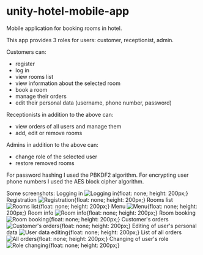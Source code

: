 # unity-hotel-mobile-app
Mobile application for booking rooms in hotel.

This app provides 3 roles for users: customer, receptionist, admin.

Customers can:
- register
- log in
- view rooms list
- view information about the selected room
- book a room
- manage their orders
- edit their personal data (username, phone number, password)

Receptionists in addition to the above can:
- view orders of all users and manage them
- add, edit or remove rooms

Admins in addition to the above can:
- change role of the selected user
- restore removed rooms

For password hashing I used the PBKDF2 algorithm.
For encrypting user phone numbers I used the AES block cipher algorithm.

Some screenshots:
Logging in
![Logging in](Screenshots/logging_in.png){float: none; height: 200px;}
Registration
![Registration](Screenshots/registration.png){float: none; height: 200px;}
Rooms list
![Rooms list](Screenshots/rooms_list.png){float: none; height: 200px;}
Menu
![Menu](Screenshots/menu.png){float: none; height: 200px;}
Room info
![Room info](Screenshots/room_info.png){float: none; height: 200px;}
Room booking
![Room booking](Screenshots/booking.png){float: none; height: 200px;}
Customer's orders
![Customer's orders](Screenshots/customer_orders.png){float: none; height: 200px;}
Editing of user's personal data
![User data editing](Screenshots/edit_data.png){float: none; height: 200px;}
List of all orders
![All orders](Screenshots/all_orders.png){float: none; height: 200px;}
Changing of user's role
![Role changing](Screenshots/role_change.png){float: none; height: 200px;}
